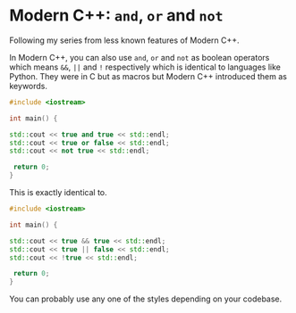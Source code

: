 # Modern C++: `and`, `or` and `not` 

Following my series from less known features of Modern C++.


In Modern C++, you can also use `and`, `or` and `not` as boolean operators which means `&&`, `||` and `!` respectively which is identical to languages like Python. They were in C but as macros but  Modern C++ introduced them as keywords.

```cpp
#include <iostream>

int main() {

std::cout << true and true << std::endl;
std::cout << true or false << std::endl;
std::cout << not true << std::endl;

 return 0;
}
```

This is exactly identical to.

```cpp
#include <iostream>

int main() {

std::cout << true && true << std::endl;
std::cout << true || false << std::endl;
std::cout << !true << std::endl;

 return 0;
}
```

You can probably use any one of the styles depending on your codebase.
